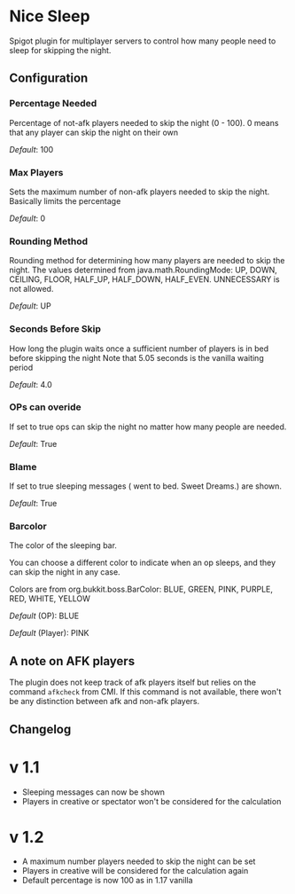# Nice Sleep
Spigot plugin for multiplayer servers to control how many people need to sleep for skipping the night.

## Configuration
### Percentage Needed
Percentage of not-afk players needed to skip the night (0 - 100).
0 means that any player can skip the night on their own

_Default_: 100


### Max Players
Sets the maximum number of non-afk players needed to skip the night.
Basically limits the percentage

_Default_: 0

### Rounding Method
Rounding method for determining how many players are needed to skip the night.
The values determined from java.math.RoundingMode:
UP, DOWN, CEILING, FLOOR, HALF_UP, HALF_DOWN, HALF_EVEN. UNNECESSARY is not allowed.

_Default_: UP

### Seconds Before Skip
How long the plugin waits once a sufficient number of players is in bed before skipping the night
Note that 5.05 seconds is the vanilla waiting period

_Default_: 4.0

### OPs can overide
If set to true ops can skip the night no matter how many people are needed.

_Default_: True

### Blame
If set to true sleeping messages (<Name> went to bed. Sweet Dreams.) are shown.

_Default_: True

### Barcolor
The color of the sleeping bar.

You can choose a different color to indicate when an op sleeps, and they can skip the night in any case.

Colors are from org.bukkit.boss.BarColor:
BLUE, GREEN, PINK, PURPLE, RED, WHITE, YELLOW

_Default_ (OP): BLUE

_Default_ (Player): PINK


## A note on AFK players
The plugin does not keep track of afk players itself but relies on the command ```afkcheck``` from CMI.
If this command is not available, there won't be any distinction between afk and non-afk players.


## Changelog
# v 1.1
- Sleeping messages can now be shown
- Players in creative or spectator won't be considered for the calculation

# v 1.2
- A maximum number players needed to skip the night can be set
- Players in creative will be considered for the calculation again
- Default percentage is now 100 as in 1.17 vanilla